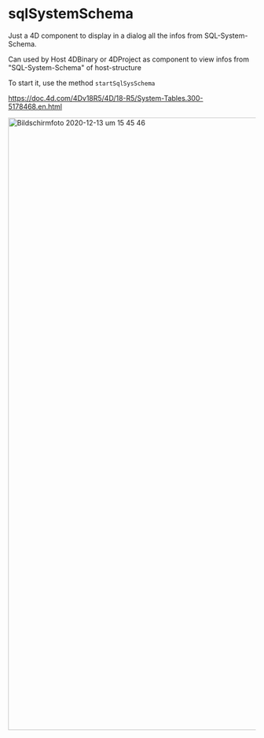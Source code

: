 # sqlSystemSchema
Just a 4D component to display in a dialog all the infos from SQL-System-Schema.

Can used by Host 4DBinary or 4DProject as component to view infos from "SQL-System-Schema" of host-structure

To start it, use the method `startSqlSysSchema`

https://doc.4d.com/4Dv18R5/4D/18-R5/System-Tables.300-5178468.en.html

<img width="1243" alt="Bildschirmfoto 2020-12-13 um 15 45 46" src="https://user-images.githubusercontent.com/65073460/102015191-59ed3180-3d5a-11eb-9034-5322aea8ce88.png">
